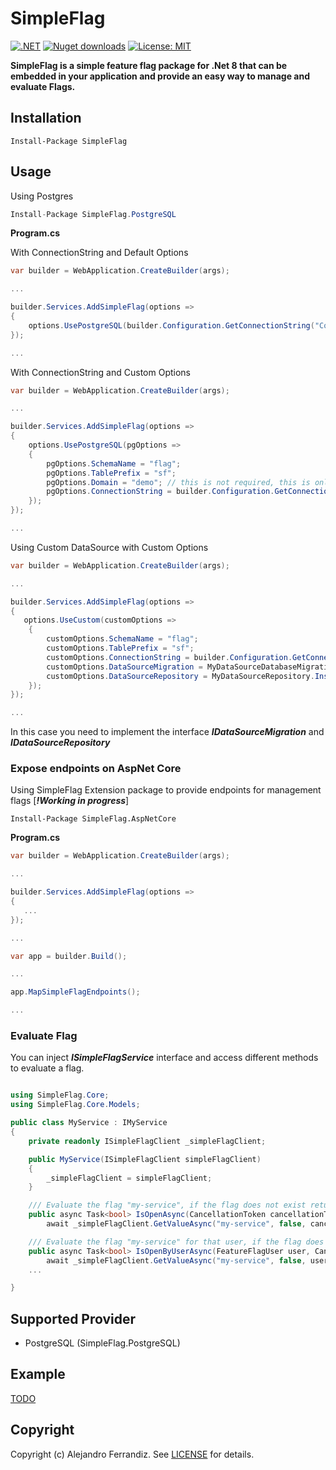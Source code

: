 # SimpleFlag

[![.NET](https://github.com/gorums/SimpleFlag/actions/workflows/dotnet.yml/badge.svg)](https://github.com/gorums/SimpleFlag/actions/workflows/dotnet.yml)
[![Nuget downloads](https://img.shields.io/nuget/v/SimpleFlag.svg)](https://www.nuget.org/packages/SimpleFlag/)
[![License: MIT](https://img.shields.io/badge/License-MIT-yellow.svg)](https://github.com/gorums/SimpleFlag/blob/master/LICENSE)

**SimpleFlag is a simple feature flag package for .Net 8 that can be embedded in your application and provide an easy way to manage and evaluate Flags.**

## Installation

```
Install-Package SimpleFlag
```

## Usage

Using Postgres

```csharp
Install-Package SimpleFlag.PostgreSQL
```


**Program.cs**

With ConnectionString and Default Options

```csharp
var builder = WebApplication.CreateBuilder(args);

...

builder.Services.AddSimpleFlag(options =>
{
    options.UsePostgreSQL(builder.Configuration.GetConnectionString("ConnectionString"));     
});

...

```

With ConnectionString and Custom Options

```csharp
var builder = WebApplication.CreateBuilder(args);

...

builder.Services.AddSimpleFlag(options =>
{
    options.UsePostgreSQL(pgOptions =>
    {
        pgOptions.SchemaName = "flag";
        pgOptions.TablePrefix = "sf";
        pgOptions.Domain = "demo"; // this is not required, this is only to group feature flag on domains if this project is going to have a static domain
        pgOptions.ConnectionString = builder.Configuration.GetConnectionString("ConnectionString");
    });     
});

...

```

Using Custom DataSource with Custom Options

```csharp
var builder = WebApplication.CreateBuilder(args);

...

builder.Services.AddSimpleFlag(options =>
{
   options.UseCustom(customOptions =>
    {
        customOptions.SchemaName = "flag";
        customOptions.TablePrefix = "sf";
        customOptions.ConnectionString = builder.Configuration.GetConnectionString("ConnectionString");
        customOptions.DataSourceMigration = MyDataSourceDatabaseMigration.Instance;
        customOptions.DataSourceRepository = MyDataSourceRepository.Instance;
    });
});

...

```

In this case you need to implement the interface ***IDataSourceMigration*** and ***IDataSourceRepository***

### Expose endpoints on AspNet Core 

 Using SimpleFlag Extension package to provide endpoints for management flags [***!Working in progress***]

```
Install-Package SimpleFlag.AspNetCore
```


**Program.cs**

```csharp
var builder = WebApplication.CreateBuilder(args);

...

builder.Services.AddSimpleFlag(options =>
{
   ...  
});

...

var app = builder.Build();

...

app.MapSimpleFlagEndpoints();

...

```

### Evaluate Flag

You can inject ***ISimpleFlagService*** interface and access different methods to evaluate a flag.

```csharp

using SimpleFlag.Core;
using SimpleFlag.Core.Models;

public class MyService : IMyService
{
    private readonly ISimpleFlagClient _simpleFlagClient;

    public MyService(ISimpleFlagClient simpleFlagClient)
    {
        _simpleFlagClient = simpleFlagClient;
    }

    /// Evaluate the flag "my-service", if the flag does not exist return false as default value
    public async Task<bool> IsOpenAsync(CancellationToken cancellationToken = default) =>         
        await _simpleFlagClient.GetValueAsync("my-service", false, cancellationToken: cancellationToken);

    /// Evaluate the flag "my-service" for that user, if the flag does not exist or the user is not part of the segment of that flag return false as default value
    public async Task<bool> IsOpenByUserAsync(FeatureFlagUser user, CancellationToken cancellationToken = default) =>         
        await _simpleFlagClient.GetValueAsync("my-service", false, user, cancellationToken: cancellationToken);
    ...

}
```

## Supported Provider

- PostgreSQL (SimpleFlag.PostgreSQL)

## Example 

[TODO](https://github.com/gorums/SimpleFlag/tree/master/samples/DemoApi.AppHost)


## Copyright

Copyright (c) Alejandro Ferrandiz. See [LICENSE](https://raw.githubusercontent.com/gorums/SimpleFlag/master/LICENSE.txt) for details.
